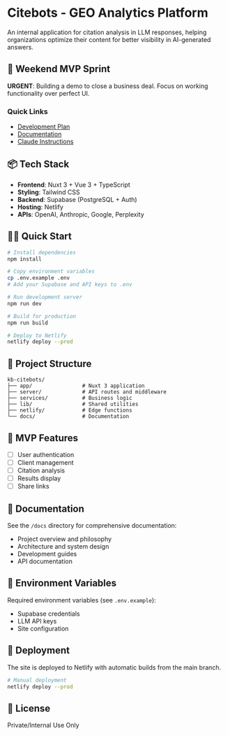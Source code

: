 # Citebots - GEO Analytics Platform

An internal application for citation analysis in LLM responses, helping organizations optimize their content for better visibility in AI-generated answers.

## 🚀 Weekend MVP Sprint

**URGENT**: Building a demo to close a business deal. Focus on working functionality over perfect UI.

### Quick Links
- [Development Plan](/docs/development/micro-steps-mvp.md)
- [Documentation](/docs/README.md)
- [Claude Instructions](/CLAUDE.md)

## 📦 Tech Stack

- **Frontend**: Nuxt 3 + Vue 3 + TypeScript
- **Styling**: Tailwind CSS
- **Backend**: Supabase (PostgreSQL + Auth)
- **Hosting**: Netlify
- **APIs**: OpenAI, Anthropic, Google, Perplexity

## 🏃‍♂️ Quick Start

```bash
# Install dependencies
npm install

# Copy environment variables
cp .env.example .env
# Add your Supabase and API keys to .env

# Run development server
npm run dev

# Build for production
npm run build

# Deploy to Netlify
netlify deploy --prod
```

## 📁 Project Structure

```
kb-citebots/
├── app/                # Nuxt 3 application
├── server/             # API routes and middleware
├── services/           # Business logic
├── lib/                # Shared utilities
├── netlify/            # Edge functions
└── docs/               # Documentation
```

## 🎯 MVP Features

- [ ] User authentication
- [ ] Client management
- [ ] Citation analysis
- [ ] Results display
- [ ] Share links

## 📖 Documentation

See the `/docs` directory for comprehensive documentation:
- Project overview and philosophy
- Architecture and system design
- Development guides
- API documentation

## 🔐 Environment Variables

Required environment variables (see `.env.example`):
- Supabase credentials
- LLM API keys
- Site configuration

## 🚢 Deployment

The site is deployed to Netlify with automatic builds from the main branch.

```bash
# Manual deployment
netlify deploy --prod
```

## 📝 License

Private/Internal Use Only
